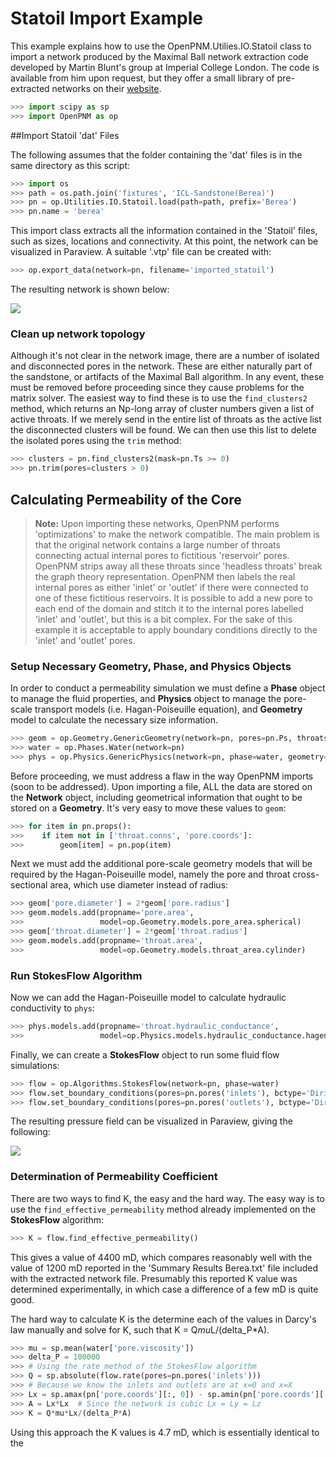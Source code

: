 # Statoil Import Example

This example explains how to use the OpenPNM.Utilies.IO.Statoil class to import a network produced by the Maximal Ball network extraction code developed by Martin Blunt's group at Imperial College London.  The code is available from him upon request, but they offer a small library of pre-extracted networks on their [website](https://www.imperial.ac.uk/engineering/departments/earth-science/research/research-groups/perm/research/pore-scale-modelling/micro-ct-images-and-networks/).

``` python
>>> import scipy as sp
>>> import OpenPNM as op

```

##Import Statoil 'dat' Files

The following assumes that the folder containing the 'dat' files is in the same directory as this script:

``` python
>>> import os
>>> path = os.path.join('fixtures', 'ICL-Sandstone(Berea)')
>>> pn = op.Utilities.IO.Statoil.load(path=path, prefix='Berea')
>>> pn.name = 'berea'

```

This import class extracts all the information contained in the 'Statoil' files, such as sizes, locations and connectivity. At this point, the network can be visualized in Paraview.  A suitable '.vtp' file can be created with:

``` python
>>> op.export_data(network=pn, filename='imported_statoil')

```

The resulting network is shown below:

![](http://i.imgur.com/771T36M.png)


### Clean up network topology

Although it's not clear in the network image, there are a number of isolated and disconnected pores in the network.  These are either naturally part of the sandstone, or artifacts of the Maximal Ball algorithm.  In any event, these must be removed before proceeding since they cause problems for the matrix solver.  The easiest way to find these is to use the ```find_clusters2``` method, which returns an Np-long array of cluster numbers given a list of active throats.  If we merely send in the entire list of throats as the active list the disconnected clusters will be found.  We can then use this list to delete the isolated pores using the ```trim``` method:

```python
>>> clusters = pn.find_clusters2(mask=pn.Ts >= 0)
>>> pn.trim(pores=clusters > 0)

```

## Calculating Permeability of the Core

> **Note:** Upon importing these networks, OpenPNM performs 'optimizations' to make the network compatible.  The main problem is that the original network contains a large number of throats connecting actual internal pores to fictitious 'reservoir' pores.  OpenPNM strips away all these throats since 'headless throats' break the graph theory representation.  OpenPNM then labels the real internal pores as either 'inlet' or 'outlet' if there were connected to one of these fictitious reservoirs.  It is possible to add a new pore to each end of the domain and stitch it to the internal pores labelled 'inlet' and 'outlet', but this is a bit complex. For the sake of this example it is acceptable to apply boundary conditions directly to the 'inlet' and 'outlet' pores.  

### Setup Necessary Geometry, Phase, and Physics Objects

In order to conduct a permeability simulation we must define a **Phase** object to manage the fluid properties, and **Physics** object to manage the pore-scale transport models (i.e. Hagan-Poiseuille equation), and **Geometry** model to calculate the necessary size information.

```python
>>> geom = op.Geometry.GenericGeometry(network=pn, pores=pn.Ps, throats=pn.Ts)
>>> water = op.Phases.Water(network=pn)
>>> phys = op.Physics.GenericPhysics(network=pn, phase=water, geometry=geom)
```

Before proceeding, we must address a flaw in the way OpenPNM imports (soon to be addressed).  Upon importing a file, ALL the data are stored on the **Network** object, including geometrical information that ought to be stored on a **Geometry**.  It's very easy to move these values to ```geom```:

```python
>>> for item in pn.props():
>>>    if item not in ['throat.conns', 'pore.coords']:
>>>        geom[item] = pn.pop(item)

```

Next we must add the additional pore-scale geometry models that will be required by the Hagan-Poiseuille model, namely the pore and throat cross-sectional area, which use diameter instead of radius:

```python
>>> geom['pore.diameter'] = 2*geom['pore.radius']
>>> geom.models.add(propname='pore.area',
>>>                 model=op.Geometry.models.pore_area.spherical)
>>> geom['throat.diameter'] = 2*geom['throat.radius']
>>> geom.models.add(propname='throat.area',
>>>                 model=op.Geometry.models.throat_area.cylinder)

```

### Run StokesFlow Algorithm

Now we can add the Hagan-Poiseuille model to calculate hydraulic conductivity to ```phys```:

```python
>>> phys.models.add(propname='throat.hydraulic_conductance',
>>>                 model=op.Physics.models.hydraulic_conductance.hagen_poiseuille)

```

Finally, we can create a **StokesFlow** object to run some fluid flow simulations:

```python
>>> flow = op.Algorithms.StokesFlow(network=pn, phase=water)
>>> flow.set_boundary_conditions(pores=pn.pores('inlets'), bctype='Dirichlet', bcvalue=200000)
>>> flow.set_boundary_conditions(pores=pn.pores('outlets'), bctype='Dirichlet', bcvalue=100000)

```

The resulting pressure field can be visualized in Paraview, giving the following:

![](https://i.imgur.com/AIK6FbJ.png)

### Determination of Permeability Coefficient

There are two ways to find K, the easy and the hard way.  The easy way is to use the ``find_effective_permeability`` method already implemented on the **StokesFlow** algorithm:

```python
>>> K = flow.find_effective_permeability()

```
This gives a value of 4400 mD, which compares reasonably well with the value of 1200 mD reported in the 'Summary Results Berea.txt' file included with the extracted network file.  Presumably this reported K value was determined experimentally, in which case a difference of a few mD is quite good.  

The hard way to calculate K is the determine each of the values in Darcy's law manually and solve for K, such that K = Q*mu*L/(delta_P*A).

```python
>>> mu = sp.mean(water['pore.viscosity'])
>>> delta_P = 100000
>>> # Using the rate method of the StokesFlow algorithm
>>> Q = sp.absolute(flow.rate(pores=pn.pores('inlets')))
>>> # Because we know the inlets and outlets are at x=0 and x=X
>>> Lx = sp.amax(pn['pore.coords'][:, 0]) - sp.amin(pn['pore.coords'][:, 0])
>>> A = Lx*Lx  # Since the network is cubic Lx = Ly = Lz
>>> K = Q*mu*Lx/(delta_P*A)

```

Using this approach the K values is 4.7 mD, which is essentially identical to the
